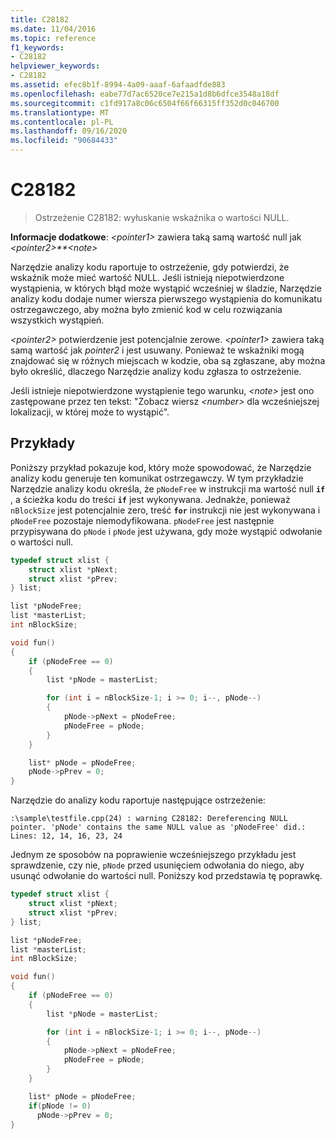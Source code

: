 ```yaml
---
title: C28182
ms.date: 11/04/2016
ms.topic: reference
f1_keywords:
- C28182
helpviewer_keywords:
- C28182
ms.assetid: efec8b1f-8994-4a09-aaaf-6afaadfde883
ms.openlocfilehash: eabe77d7ac6520ce7e215a1d8b6dfce3548a18df
ms.sourcegitcommit: c1fd917a8c06c6504f66f66315ff352d0c046700
ms.translationtype: MT
ms.contentlocale: pl-PL
ms.lasthandoff: 09/16/2020
ms.locfileid: "90684433"
---
```

# <a name="c28182"></a>C28182

> Ostrzeżenie C28182: wyłuskanie wskaźnika o wartości NULL.

 **Informacje dodatkowe**: *\<pointer1>* zawiera taką samą wartość null jak *\<pointer2>**\<note>*

Narzędzie analizy kodu raportuje to ostrzeżenie, gdy potwierdzi, że wskaźnik może mieć wartość NULL. Jeśli istnieją niepotwierdzone wystąpienia, w których błąd może wystąpić wcześniej w śladzie, Narzędzie analizy kodu dodaje numer wiersza pierwszego wystąpienia do komunikatu ostrzegawczego, aby można było zmienić kod w celu rozwiązania wszystkich wystąpień.

 *\<pointer2>* potwierdzenie jest potencjalnie zerowe. *\<pointer1>* zawiera taką samą wartość jak *pointer2* i jest usuwany. Ponieważ te wskaźniki mogą znajdować się w różnych miejscach w kodzie, oba są zgłaszane, aby można było określić, dlaczego Narzędzie analizy kodu zgłasza to ostrzeżenie.

Jeśli istnieje niepotwierdzone wystąpienie tego warunku, *\<note>* jest ono zastępowane przez ten tekst: "Zobacz wiersz *\<number>* dla wcześniejszej lokalizacji, w której może to wystąpić".

## <a name="examples"></a>Przykłady

Poniższy przykład pokazuje kod, który może spowodować, że Narzędzie analizy kodu generuje ten komunikat ostrzegawczy. W tym przykładzie Narzędzie analizy kodu określa, że `pNodeFree` w instrukcji ma wartość null **`if`** , a ścieżka kodu do treści **`if`** jest wykonywana. Jednakże, ponieważ `nBlockSize` jest potencjalnie zero, treść **`for`** instrukcji nie jest wykonywana i `pNodeFree` pozostaje niemodyfikowana. `pNodeFree` jest następnie przypisywana do `pNode` i `pNode` jest używana, gdy może wystąpić odwołanie o wartości null.

```cpp
typedef struct xlist {
    struct xlist *pNext;
    struct xlist *pPrev;
} list;

list *pNodeFree;
list *masterList;
int nBlockSize;

void fun()
{
    if (pNodeFree == 0)
    {
        list *pNode = masterList;

        for (int i = nBlockSize-1; i >= 0; i--, pNode--)
        {
            pNode->pNext = pNodeFree;
            pNodeFree = pNode;
        }
    }

    list* pNode = pNodeFree;
    pNode->pPrev = 0;
}
```

Narzędzie do analizy kodu raportuje następujące ostrzeżenie:

```Output
:\sample\testfile.cpp(24) : warning C28182: Dereferencing NULL pointer. 'pNode' contains the same NULL value as 'pNodeFree' did.: Lines: 12, 14, 16, 23, 24
```

Jednym ze sposobów na poprawienie wcześniejszego przykładu jest sprawdzenie, czy nie, `pNode` przed usunięciem odwołania do niego, aby usunąć odwołanie do wartości null. Poniższy kod przedstawia tę poprawkę.

```cpp
typedef struct xlist {
    struct xlist *pNext;
    struct xlist *pPrev;
} list;

list *pNodeFree;
list *masterList;
int nBlockSize;

void fun()
{
    if (pNodeFree == 0)
    {
        list *pNode = masterList;

        for (int i = nBlockSize-1; i >= 0; i--, pNode--)
        {
            pNode->pNext = pNodeFree;
            pNodeFree = pNode;
        }
    }

    list* pNode = pNodeFree;
    if(pNode != 0)
      pNode->pPrev = 0;
}
```
